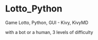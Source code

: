 # Lotto_Python
Game Lotto, Python, 
GUI - Kivy, KivyMD

with a bot or a human, 3 levels of difficulty
